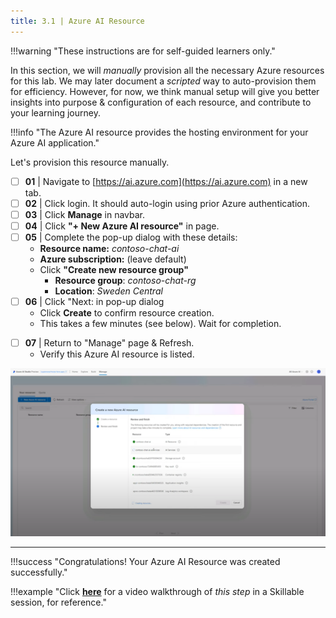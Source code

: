 ```yaml
---
title: 3.1 | Azure AI Resource
---
```


!!!warning "These instructions are for self-guided learners only."

In this section, we will _manually_ provision all the necessary Azure resources for this lab. We may later document a _scripted_ way to auto-provision them for efficiency. However, for now, we think manual setup will give you better insights into purpose & configuration of each resource, and contribute to your learning journey.

!!!info "The Azure AI resource provides the hosting environment for your Azure AI application."

Let's provision this resource manually.

- [ ] **01** | Navigate to [https://ai.azure.com](https://ai.azure.com) in a new tab.
- [ ] **02** | Click login. It should auto-login using prior Azure authentication.
- [ ] **03** | Click **Manage** in navbar.
- [ ] **04** | Click **"+ New Azure AI resource"** in page.
- [ ] **05** | Complete the pop-up dialog with these details:
    - **Resource name:** _contoso-chat-ai_
    - **Azure subscription:** (leave default)
    - Click **"Create new resource group"**
        - **Resource group**: _contoso-chat-rg_
        - **Location**: _Sweden Central_
- [ ] **06** | Click "Next: in pop-up dialog
    - Click **Create** to confirm resource creation.
    - This takes a few minutes (see below). Wait for completion. 
* [ ] **07** | Return to "Manage" page & Refresh.
    - Verify this Azure AI resource is listed. 

![Create Azure AI Resource](./../../img/workshop/03-create-azure-ai.png)

---

!!!success "Congratulations! Your Azure AI Resource was created successfully."

!!!example "Click [**here**](https://youtu.be/1Z4sgjXTKkU?t=324) for a video walkthrough of _this step_ in a Skillable session, for reference."



